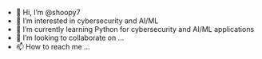 - 👋 Hi, I’m @shoopy7
- 👀 I’m interested in cybersecurity and AI/ML 
- 🌱 I’m currently learning Python for cybersecurity and AI/ML applications
- 💞️ I’m looking to collaborate on ...
- 📫 How to reach me ...

<!---
shoopy7/shoopy7 is a ✨ special ✨ repository because its `README.md` (this file) appears on your GitHub profile.
You can click the Preview link to take a look at your changes.
--->

